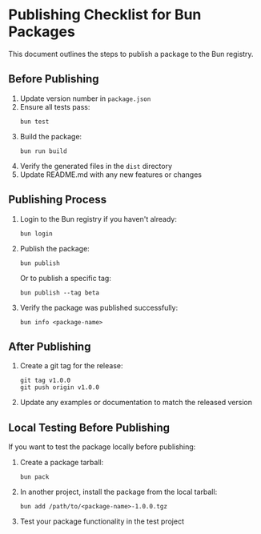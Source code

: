 # Publishing Checklist for Bun Packages

This document outlines the steps to publish a package to the Bun registry.

## Before Publishing

1. Update version number in `package.json`
2. Ensure all tests pass:
    ```
    bun test
    ```
3. Build the package:
    ```
    bun run build
    ```
4. Verify the generated files in the `dist` directory
5. Update README.md with any new features or changes

## Publishing Process

1. Login to the Bun registry if you haven't already:

    ```
    bun login
    ```

2. Publish the package:

    ```
    bun publish
    ```

    Or to publish a specific tag:

    ```
    bun publish --tag beta
    ```

3. Verify the package was published successfully:
    ```
    bun info <package-name>
    ```

## After Publishing

1. Create a git tag for the release:

    ```
    git tag v1.0.0
    git push origin v1.0.0
    ```

2. Update any examples or documentation to match the released version

## Local Testing Before Publishing

If you want to test the package locally before publishing:

1. Create a package tarball:

    ```
    bun pack
    ```

2. In another project, install the package from the local tarball:

    ```
    bun add /path/to/<package-name>-1.0.0.tgz
    ```

3. Test your package functionality in the test project
